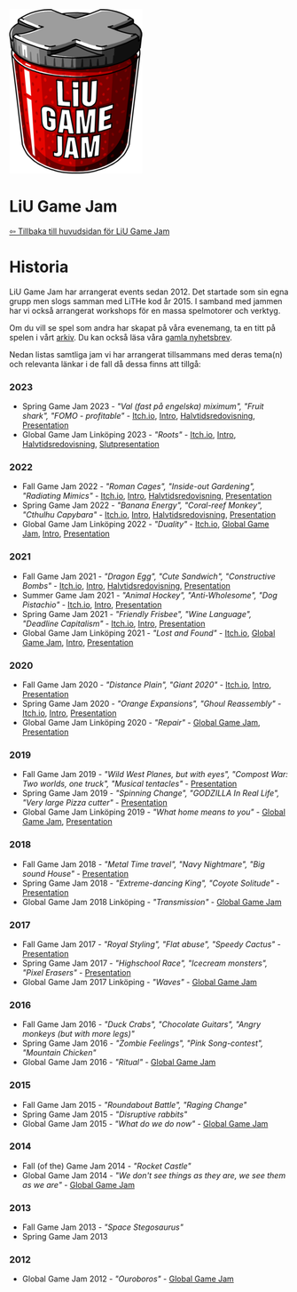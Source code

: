 <div id="gamejam-header">
  <img src="/static/img/gamejam/logo.png" alt="LiU Game Jam">
  <h1>LiU Game Jam</h1>
</div>

[⇦ Tillbaka till huvudsidan för LiU Game Jam](/gamejam/se)

# Historia

LiU Game Jam har arrangerat events sedan 2012. Det startade som sin egna grupp men slogs samman med LiTHe kod år 2015.
I samband med jammen har vi också arrangerat workshops för en massa spelmotorer och verktyg.

Om du vill se spel som andra har skapat på våra evenemang, ta en titt på spelen i vårt [arkiv](https://itch.io/c/64050/liu-game-jam).
Du kan också läsa våra [gamla nyhetsbrev](http://us12.campaign-archive2.com/home/?u=092a6fffba8f6063437a51495&id=c3863c4bf5).

Nedan listas samtliga jam vi har arrangerat tillsammans med deras tema(n) och relevanta länkar i de fall då dessa finns att tillgå:

### 2023

- Spring Game Jam 2023 - _"Val (fast på engelska) miximum", "Fruit shark", "FOMO - profitable"_ - [Itch.io](https://itch.io/jam/liu-spring-game-jam-2023), [Intro](https://docs.google.com/presentation/d/1FyD0zhU139LQBHl6ymr-HcEqOxinEF9ViDGFM_HAtqA/edit?usp=sharing), [Halvtidsredovisning](https://docs.google.com/presentation/d/11pUub6vZe744Sr2aQ4hMn1AZpjot_E6ThhyElb3sx3E/edit?usp=sharing), [Presentation](https://docs.google.com/presentation/d/1GaNcvpmFdvYKU-Uz-aDNOYLCTcDSkqCmxOyHawLhYoM/edit?usp=sharing)
- Global Game Jam Linköping 2023 - _"Roots"_ - [Itch.io](https://itch.io/jam/global-game-jam-linkoping-2023), [Intro](https://docs.google.com/presentation/d/1EA3n-ThSHvlgNE4G2nQvKbYcvy4TSG7nsjvsMl5ZRXU/edit?usp=sharing), [Halvtidsredovisning](https://docs.google.com/presentation/d/1UjYZYZBvChAFsoXxSmuXvchZZ1m_ujrgJVpx3eva3O8/edit?usp=sharing), [Slutpresentation](https://docs.google.com/presentation/d/1A9eh3X_v_os2szcBEg5TiPxiJD3irqZCvdezA5mL1Ns/edit?usp=sharing)

### 2022

-   Fall Game Jam 2022 - _"Roman Cages", "Inside-out Gardening", "Radiating Mimics"_ - [Itch.io](https://itch.io/jam/liu-fall-game-jam-2022), [Intro](https://docs.google.com/presentation/d/1jzRUNTo4vnVF5JossQa-jlZC5vNmzO0d2TLGNs_hJfQ/edit?usp=sharing), [Halvtidsredovisning](https://docs.google.com/presentation/d/1Z3sl2VyVlKPWGVz1XAX8Gy3D0bwck41sddYiAWMGWnE/edit?usp=sharing), [Presentation](https://docs.google.com/presentation/d/1E-L2Khk5zTP4tLuA2wuJml-4XA4-QzTFbJSypIO7d88/edit?usp=sharing)
-   Spring Game Jam 2022 - _"Banana Energy", "Coral-reef Monkey", "Cthulhu Capybara"_ - [Itch.io](https://itch.io/jam/spring-game-jam-2022/entries), [Intro](https://docs.google.com/presentation/d/1N16S1CwCrhD45l4MuABPXQyD9EIOmpdiU4mXwLfuH1g/edit?usp=sharing), [Halvtidsredovisning](https://docs.google.com/presentation/d/1ZpSNFklXwhvTgO6uHj-yqyx6l-fvToWHU7DS7ZRBlMA/edit?usp=sharing), [Presentation](https://docs.google.com/presentation/d/1gKwcsF_iCu5AqUBUjfJAWL8zFdzq7CFOMZdumaj0tlQ/edit?usp=sharing)
-   Global Game Jam Linköping 2022 - _"Duality"_ - [Itch.io](https://itch.io/jam/global-game-jam-linkping-2022), [Global Game Jam](https://globalgamejam.org/2022/jam-sites/liu-game-jam), [Intro](https://www.youtube.com/watch?v=TfqLkhcl_4I), [Presentation](https://www.youtube.com/watch?v=pB0z86u8D-s)

### 2021

-   Fall Game Jam 2021 - _"Dragon Egg", "Cute Sandwich", "Constructive Bombs"_ - [Itch.io](https://itch.io/jam/liu-fall-game-jam-2021), [Intro](https://docs.google.com/presentation/d/e/2PACX-1vSMsd02sIr97sLytGm9vdSH1lkK1jzBug3eQ1KSDuhNWkpiWBe8grH3vuYRoHneOP34hnud-uXhwrDF/pub?start=false&loop=false&delayms=3000), [Halvtidsredovisning](https://docs.google.com/presentation/d/e/2PACX-1vTkudkXWGC4XbxbzKGACQH6mS6Lmk-nMogFAgHQcE81RuxXydJBa-siG0KGW4Gnhtc104OC7s0vmkYI/pub?start=false&loop=false&delayms=5000), [Presentation](https://docs.google.com/presentation/d/e/2PACX-1vQPeahI0YlsJIW31L3H5CIN9pAom19ZaW_ivshDXmIuvZjkq06WeY-IvHwtHQx0HTU7Afk9dhBWQ7Vj/pub?start=false&loop=false&delayms=3000)
-   Summer Game Jam 2021 - _"Animal Hockey", "Anti-Wholesome", "Dog Pistachio"_ - [Itch.io](https://itch.io/jam/liu-summer-jam-2021), [Intro](https://www.youtube.com/watch?v=39uLKI7OyIY), [Presentation](https://docs.google.com/presentation/d/e/2PACX-1vQ_8qvsSzfm3go0VfucBzxXQJfAXBsnXXj2PhTu8zVyCYoqMgBOolr9isxPz64Mgh6WcrhcsJsqwvvw/pub?start=false&loop=false&delayms=3000)
-   Spring Game Jam 2021 - _"Friendly Frisbee", "Wine Language", "Deadline Capitalism"_ - [Itch.io](https://itch.io/jam/spring-game-jam-2021), [Intro](https://www.youtube.com/watch?v=SDf2q96JG9k), [Presentation](https://www.youtube.com/watch?v=0_zV3FEJG04)
-   Global Game Jam Linköping 2021 - _"Lost and Found"_ - [Itch.io](https://itch.io/jam/global-game-jam-linkoping-2021), [Global Game Jam](https://globalgamejam.org/2021/jam-sites/liu-game-jam), [Intro](https://www.youtube.com/watch?v=yKhhIuSa49M), [Presentation](https://www.youtube.com/watch?v=lEk12BYQYgo)

### 2020

-   Fall Game Jam 2020 - _"Distance Plain", "Giant 2020"_ - [Itch.io](https://itch.io/jam/liu-fall-game-jam-2020),
    [Intro](https://www.youtube.com/watch?v=wJ1pcaT8opk), [Presentation](https://www.youtube.com/watch?v=MpBZgX6GBuY)
-   Spring Game Jam 2020 - _"Orange Expansions", "Ghoul Reassembly"_ - [Itch.io](https://itch.io/jam/liu-spring-game-jam-2020),
    [Intro](https://www.youtube.com/watch?v=BXhOfB7rdMs), [Presentation](https://www.youtube.com/watch?v=1-98sMfigc4)
-   Global Game Jam Linköping 2020 - _"Repair"_ - [Global Game Jam](https://globalgamejam.org/2020/jam-sites/liu-game-jam-ggj-2020), [Presentation](https://docs.google.com/presentation/d/e/2PACX-1vTXBO6GEullpwOgIFVzQ0z8-3Al8WO-j775CVlnbyFj3hBFoRljemy4-bXKgB-PqJD4C6y-kTZKjbV3/pub?start=false&loop=false&delayms=3000)

### 2019

-   Fall Game Jam 2019 - _"Wild West Planes, but with eyes", "Compost War: Two worlds, one truck", "Musical tentacles"_ - [Presentation](https://www.facebook.com/349988561805129/videos/799393110511100)
-   Spring Game Jam 2019 - _"Spinning Change", "GODZILLA In Real Life", "Very large Pizza cutter"_ - [Presentation](https://www.facebook.com/349988561805129/videos/297587374524542)
-   Global Game Jam Linköping 2019 - _"What home means to you"_ - [Global Game Jam](https://globalgamejam.org/2019/jam-sites/liu-game-jam/games), [Presentation](https://docs.google.com/presentation/d/e/2PACX-1vSYxPDiq7GMtCeC_-KOQeQtQECAs2ksc9fTglwDGAaRXVgtL2HMh0GTpfj12873_mC3K98p_rrwW-Sh/pub?start=false&loop=false&delayms=3000)

### 2018

-   Fall Game Jam 2018 - _"Metal Time travel", "Navy Nightmare", "Big sound House"_ - [Presentation](https://docs.google.com/presentation/d/e/2PACX-1vS0Cu3etDiGNylFSJU0xKftrokjhYdp0Q1Iu2-7dL-pQ_b2TupyQfF5DyaaPcuzNnuZdISjGKraDBWI/pub?start=false&loop=false&delayms=3000)
-   Spring Game Jam 2018 - _"Extreme-dancing King", "Coyote Solitude"_ - [Presentation](https://www.facebook.com/349988561805129/videos/1279817882155521)
-   Global Game Jam 2018 Linköping - _"Transmission"_ - [Global Game Jam](https://globalgamejam.org/2018/jam-sites/liu-game-jam)

### 2017

-   Fall Game Jam 2017 - _"Royal Styling", "Flat abuse", "Speedy Cactus"_ - [Presentation](https://docs.google.com/presentation/d/e/2PACX-1vRWTXIbYhm5tWQC9cf-3m9GOow5nFtsNVNHsvNg3HatSJctKyNAWbj0bjKktF1BeXYdYFAeQ9TQp08k/pub?start=false&loop=false&delayms=3000)
-   Spring Game Jam 2017 - _"Highschool Race", "Icecream monsters", "Pixel Erasers"_ - [Presentation](https://docs.google.com/presentation/d/e/2PACX-1vRn0hLicCmqP_Sig2LHsfagh3TRj63wjCKMlUCROW0wAWMbnuk7xXgZuY3nD6Qjy0JBhrgeG1VZj4iT/pub?start=false&loop=false&delayms=3000)
-   Global Game Jam 2017 Linköping - _"Waves"_ - [Global Game Jam](https://globalgamejam.org/2017/jam-sites/liu-game-jam)

### 2016

-   Fall Game Jam 2016 - _"Duck Crabs", "Chocolate Guitars", "Angry monkeys (but with more legs)"_
-   Spring Game Jam 2016 - _"Zombie Feelings", "Pink Song-contest", "Mountain Chicken"_
-   Global Game Jam 2016 - _"Ritual"_ - [Global Game Jam](https://globalgamejam.org/2016/jam-sites/liu-game-jam)

### 2015

-   Fall Game Jam 2015 - _"Roundabout Battle", "Raging Change"_
-   Spring Game Jam 2015 - _"Disruptive rabbits"_
-   Global Game Jam 2015 - _"What do we do now"_ - [Global Game Jam](https://globalgamejam.org/2015/jam-sites/liu-game-jam)

### 2014

-   Fall (of the) Game Jam 2014 - _"Rocket Castle"_
-   Global Game Jam 2014 - _"We don't see things as they are, we see them as we are"_ - [Global Game Jam](https://globalgamejam.org/2014/jam-sites/liu-game-jam)

### 2013

-   Fall Game Jam 2013 - _"Space Stegosaurus"_
-   Spring Game Jam 2013

### 2012

-   Global Game Jam 2012 - _"Ouroboros"_ - [Global Game Jam](http://archive.globalgamejam.org/og/games/18189/list.html)
